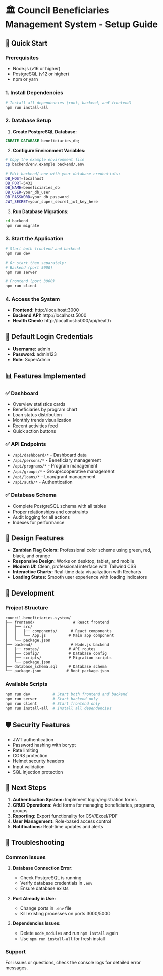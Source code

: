 # 🏛️ Council Beneficiaries Management System - Setup Guide

## 🚀 Quick Start

### Prerequisites
- Node.js (v16 or higher)
- PostgreSQL (v12 or higher)
- npm or yarn

### 1. Install Dependencies

```bash
# Install all dependencies (root, backend, and frontend)
npm run install-all
```

### 2. Database Setup

1. **Create PostgreSQL Database:**
```sql
CREATE DATABASE beneficiaries_db;
```

2. **Configure Environment Variables:**
```bash
# Copy the example environment file
cp backend/env.example backend/.env

# Edit backend/.env with your database credentials:
DB_HOST=localhost
DB_PORT=5432
DB_NAME=beneficiaries_db
DB_USER=your_db_user
DB_PASSWORD=your_db_password
JWT_SECRET=your_super_secret_jwt_key_here
```

3. **Run Database Migrations:**
```bash
cd backend
npm run migrate
```

### 3. Start the Application

```bash
# Start both frontend and backend
npm run dev

# Or start them separately:
# Backend (port 5000)
npm run server

# Frontend (port 3000)
npm run client
```

### 4. Access the System

- **Frontend:** http://localhost:3000
- **Backend API:** http://localhost:5000
- **Health Check:** http://localhost:5000/api/health

## 🔑 Default Login Credentials

- **Username:** admin
- **Password:** admin123
- **Role:** SuperAdmin

## 📊 Features Implemented

### ✅ Dashboard
- Overview statistics cards
- Beneficiaries by program chart
- Loan status distribution
- Monthly trends visualization
- Recent activities feed
- Quick action buttons

### ✅ API Endpoints
- `/api/dashboard/*` - Dashboard data
- `/api/persons/*` - Beneficiary management
- `/api/programs/*` - Program management
- `/api/groups/*` - Group/cooperative management
- `/api/loans/*` - Loan/grant management
- `/api/auth/*` - Authentication

### ✅ Database Schema
- Complete PostgreSQL schema with all tables
- Proper relationships and constraints
- Audit logging for all actions
- Indexes for performance

## 🎨 Design Features

- **Zambian Flag Colors:** Professional color scheme using green, red, black, and orange
- **Responsive Design:** Works on desktop, tablet, and mobile
- **Modern UI:** Clean, professional interface with Tailwind CSS
- **Interactive Charts:** Real-time data visualization with Recharts
- **Loading States:** Smooth user experience with loading indicators

## 🔧 Development

### Project Structure
```
council-beneficiaries-system/
├── frontend/                 # React frontend
│   ├── src/
│   │   ├── components/      # React components
│   │   └── App.js          # Main app component
│   └── package.json
├── backend/                 # Node.js backend
│   ├── routes/             # API routes
│   ├── config/             # Database config
│   ├── scripts/            # Migration scripts
│   └── package.json
├── database_schema.sql     # Database schema
└── package.json           # Root package.json
```

### Available Scripts
```bash
npm run dev          # Start both frontend and backend
npm run server       # Start backend only
npm run client       # Start frontend only
npm run install-all  # Install all dependencies
```

## 🛡️ Security Features

- JWT authentication
- Password hashing with bcrypt
- Rate limiting
- CORS protection
- Helmet security headers
- Input validation
- SQL injection protection

## 📝 Next Steps

1. **Authentication System:** Implement login/registration forms
2. **CRUD Operations:** Add forms for managing beneficiaries, programs, groups
3. **Reporting:** Export functionality for CSV/Excel/PDF
4. **User Management:** Role-based access control
5. **Notifications:** Real-time updates and alerts

## 🐛 Troubleshooting

### Common Issues

1. **Database Connection Error:**
   - Check PostgreSQL is running
   - Verify database credentials in `.env`
   - Ensure database exists

2. **Port Already in Use:**
   - Change ports in `.env` file
   - Kill existing processes on ports 3000/5000

3. **Dependencies Issues:**
   - Delete `node_modules` and run `npm install` again
   - Use `npm run install-all` for fresh install

### Support
For issues or questions, check the console logs for detailed error messages.
